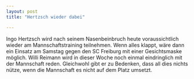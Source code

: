 ```yaml
---
layout: post
title: "Hertzsch wieder dabei"

---
```


Ingo Hertzsch wird nach seinem Nasenbeinbruch heute voraussichtlich wieder am Mannschaftstraining teilnehmen. Wenn alles klappt, wäre dann ein Einsatz am Samstag gegen den SC Freiburg mit einer Gesichtsmaske möglich. Willi Reimann wird in dieser Woche noch einmal eindringlich mit der Mannschaft reden. Gleichwohl gibt er zu Bedenken, dass all dies nichts nütze, wenn die Mannschaft es nicht auf dem Platz umsetzt.



